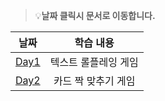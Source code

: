 > 💡**날짜 클릭시 문서로 이동합니다.**

|           날짜           |    학습 내용    |
|:----------------------:|:-----------:|
| [Day1](day1/README.md) | 텍스트 롤플레잉 게임 |
| [Day2](day2/README.md) | 카드 짝 맞추기 게임 |

